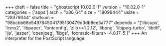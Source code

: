 +++
draft = false
title = "ghostscript 10.02.0-1"
version = "10.02.0-1"
categories = ['apps']
arch = "x86_64"
size = "18099444"
usize = "28379044"
sha1sum = "98bcbb68e5497845041795130479d3db8ee5a777"
depends = "['libcups', 'lcms2', 'libpaper', 'fontconfig', 'zlib>=1.2.12', 'libpng', 'libjpeg-turbo', 'libtiff', 'ijs', 'jasper', 'openjpeg', 'libgs', 'foomatic-filters>=4.0.17-5']"
+++
An interpreter for the PostScript language.